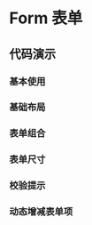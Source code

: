 # Form 表单

## 代码演示

### 基本使用

<code src='./site/baseForm.tsx'></code>

### 基础布局

<code src='./site/layoutForm.tsx'></code>

### 表单组合

<code src='./site/combineForm.tsx'></code>

### 表单尺寸

<code src='./site/difSizeForm.tsx'></code>

### 校验提示

<code src='./site/validateForm.tsx'></code>

### 动态增减表单项

<code src='./site/dynamicAddForm.tsx'></code>
